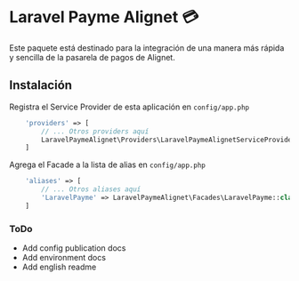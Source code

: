 # Laravel Payme Alignet :credit_card:

Este paquete está destinado para la integración de una manera más rápida y sencilla de la pasarela de pagos de Alignet.

## Instalación
Registra el Service Provider de esta aplicación en `config/app.php`
```php
    'providers' => [
        // ... Otros providers aquí
        LaravelPaymeAlignet\Providers\LaravelPaymeAlignetServiceProvider::class,   
    ]
```

Agrega el Facade a la lista de alias en `config/app.php`
```php
    'aliases' => [
        // ... Otros aliases aquí
        'LaravelPayme' => LaravelPaymeAlignet\Facades\LaravelPayme::class,   
    ]
```

### ToDo
- Add config publication docs
- Add environment docs
- Add english readme
